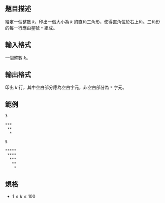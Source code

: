 ## 題目描述
給定一個整數 $k$，印出一個大小為 $k$ 的直角三角形，使得直角位於右上角。三角形的每一行應由星號 `*` 組成。

## 輸入格式
一個整數 $k$。

## 輸出格式
印出 $k$ 行，其中空白部分應為空白字元，非空白部分為 `*` 字元。

## 範例

```input1
3
```

```output1
***
 **
  *
```

```input2
5
```

```output2
*****
 ****
  ***
   **
    *
```

## 規格
- $1 \leq k \leq 100$
